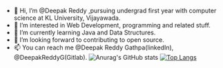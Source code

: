 - 👋 Hi, I’m @Deepak Reddy ,pursuing undergrad first year with computer science at KL University, Vijayawada.
- 👀 I’m interested in Web Development, programming and related stuff.
- 🌱 I’m currently learning Java and Data Structures.
- 💞️ I’m looking forward to contributing to open source.
- 📫 You can reach me @Deepak Reddy Gathpa(linkedIn), @DeepakReddyG(Gitlab).
![Anurag's GitHub stats](https://github-readme-stats.vercel.app/api?username=DeepakReddyG&show_icons=true)
[![Top Langs](https://github-readme-stats.vercel.app/api/top-langs/?username=DeepakReddyG&layout=compact)](https://github.com/anuraghazra/github-readme-stats)
